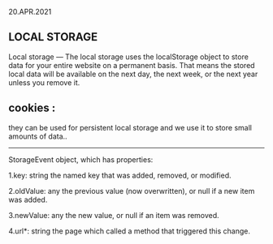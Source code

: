 20.APR.2021
## LOCAL STORAGE ##
Local storage — The local storage uses the localStorage object to store data for your entire website on a permanent basis. 
That means the stored local data will be available on the next day, the next week, or the next year unless you remove it.

## cookies : ##
they can be used for persistent local storage  and we use it to store small amounts of data..
*****************************


StorageEvent object, which has properties:

1.key: string the named key that was added, removed, or modified.

2.oldValue: any the previous value (now overwritten), or 
null if a new item was added.

3.newValue: any   the new value, or null if an item was removed.

4.url*: string the page which called a method that triggered this change.
